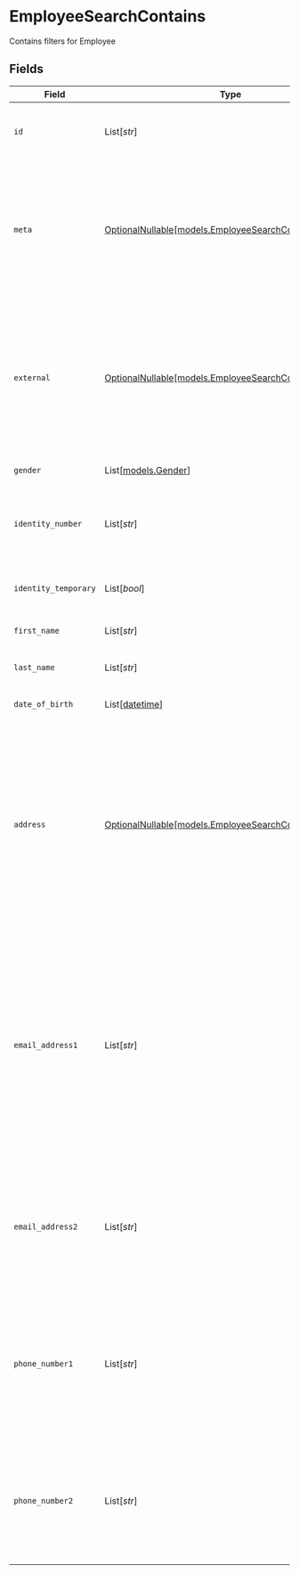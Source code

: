 # EmployeeSearchContains

Contains filters for Employee


## Fields

| Field                                                                                                                                                                                                                                                   | Type                                                                                                                                                                                                                                                    | Required                                                                                                                                                                                                                                                | Description                                                                                                                                                                                                                                             | Example                                                                                                                                                                                                                                                 |
| ------------------------------------------------------------------------------------------------------------------------------------------------------------------------------------------------------------------------------------------------------- | ------------------------------------------------------------------------------------------------------------------------------------------------------------------------------------------------------------------------------------------------------- | ------------------------------------------------------------------------------------------------------------------------------------------------------------------------------------------------------------------------------------------------------- | ------------------------------------------------------------------------------------------------------------------------------------------------------------------------------------------------------------------------------------------------------- | ------------------------------------------------------------------------------------------------------------------------------------------------------------------------------------------------------------------------------------------------------- |
| `id`                                                                                                                                                                                                                                                    | List[*str*]                                                                                                                                                                                                                                             | :heavy_minus_sign:                                                                                                                                                                                                                                      | Unique identifier for the Employee                                                                                                                                                                                                                      | [<br/>"123e4567-e89b-12d3-a456-426614174000"<br/>]                                                                                                                                                                                                      |
| `meta`                                                                                                                                                                                                                                                  | [OptionalNullable[models.EmployeeSearchContainsMeta]](../models/employeesearchcontainsmeta.md)                                                                                                                                                          | :heavy_minus_sign:                                                                                                                                                                                                                                      | Metadata information for the Employee                                                                                                                                                                                                                   | {<br/>"createdBy": [<br/>"123e4567-e89b-12d3-a456-426614174000"<br/>],<br/>"updatedBy": [<br/>"123e4567-e89b-12d3-a456-426614174000"<br/>]<br/>}                                                                                                        |
| `external`                                                                                                                                                                                                                                              | [OptionalNullable[models.EmployeeSearchContainsExternal]](../models/employeesearchcontainsexternal.md)                                                                                                                                                  | :heavy_minus_sign:                                                                                                                                                                                                                                      | External is a reusable object that can be used to store external information about the employee placement from another system, used for third-party integration tracking.                                                                               | {<br/>"sourceID": [<br/>"example"<br/>],<br/>"source": [<br/>"example"<br/>]<br/>}                                                                                                                                                                      |
| `gender`                                                                                                                                                                                                                                                | List[[models.Gender](../models/gender.md)]                                                                                                                                                                                                              | :heavy_minus_sign:                                                                                                                                                                                                                                      | The gender of the employee                                                                                                                                                                                                                              |                                                                                                                                                                                                                                                         |
| `identity_number`                                                                                                                                                                                                                                       | List[*str*]                                                                                                                                                                                                                                             | :heavy_minus_sign:                                                                                                                                                                                                                                      | The identity number of the employee, must be unique within the organization.                                                                                                                                                                            | [<br/>"example"<br/>]                                                                                                                                                                                                                                   |
| `identity_temporary`                                                                                                                                                                                                                                    | List[*bool*]                                                                                                                                                                                                                                            | :heavy_minus_sign:                                                                                                                                                                                                                                      | If the identity number is temporary for the employee                                                                                                                                                                                                    | [<br/>true<br/>]                                                                                                                                                                                                                                        |
| `first_name`                                                                                                                                                                                                                                            | List[*str*]                                                                                                                                                                                                                                             | :heavy_minus_sign:                                                                                                                                                                                                                                      | The first name of the employee                                                                                                                                                                                                                          | [<br/>"example"<br/>]                                                                                                                                                                                                                                   |
| `last_name`                                                                                                                                                                                                                                             | List[*str*]                                                                                                                                                                                                                                             | :heavy_minus_sign:                                                                                                                                                                                                                                      | The last name of the employee                                                                                                                                                                                                                           | [<br/>"example"<br/>]                                                                                                                                                                                                                                   |
| `date_of_birth`                                                                                                                                                                                                                                         | List[[datetime](https://docs.python.org/3/library/datetime.html#datetime-objects)]                                                                                                                                                                      | :heavy_minus_sign:                                                                                                                                                                                                                                      | The date of birth of the employee                                                                                                                                                                                                                       | [<br/>"2024-01-15"<br/>]                                                                                                                                                                                                                                |
| `address`                                                                                                                                                                                                                                               | [OptionalNullable[models.EmployeeSearchContainsAddress]](../models/employeesearchcontainsaddress.md)                                                                                                                                                    | :heavy_minus_sign:                                                                                                                                                                                                                                      | The address of the employee                                                                                                                                                                                                                             | {<br/>"postalAddress": [<br/>"example"<br/>],<br/>"postalCode": [<br/>"example"<br/>],<br/>"postalCity": [<br/>"example"<br/>],<br/>"countryCode": [<br/>"example"<br/>],<br/>"municipalityCode": [<br/>"example"<br/>]<br/>}                           |
| `email_address1`                                                                                                                                                                                                                                        | List[*str*]                                                                                                                                                                                                                                             | :heavy_minus_sign:                                                                                                                                                                                                                                      | The primary email address of the employee, will be used for communication with the employee from the system and must be unique within the organization.<br/>Can be used to login to the system if password-authentication is enabled for the organization.<br/> | [<br/>"example"<br/>]                                                                                                                                                                                                                                   |
| `email_address2`                                                                                                                                                                                                                                        | List[*str*]                                                                                                                                                                                                                                             | :heavy_minus_sign:                                                                                                                                                                                                                                      | The secondary email address of the employee, will not be used within the system, but will be displayed for contact information.                                                                                                                         | [<br/>"example"<br/>]                                                                                                                                                                                                                                   |
| `phone_number1`                                                                                                                                                                                                                                         | List[*str*]                                                                                                                                                                                                                                             | :heavy_minus_sign:                                                                                                                                                                                                                                      | The primary phone number of the employee, will be used for communication with the employee from the system and must be unique within the organization.                                                                                                  | [<br/>"example"<br/>]                                                                                                                                                                                                                                   |
| `phone_number2`                                                                                                                                                                                                                                         | List[*str*]                                                                                                                                                                                                                                             | :heavy_minus_sign:                                                                                                                                                                                                                                      | The secondary phone number of the employee, will not be used within the system, but will be displayed for contact information.                                                                                                                          | [<br/>"example"<br/>]                                                                                                                                                                                                                                   |